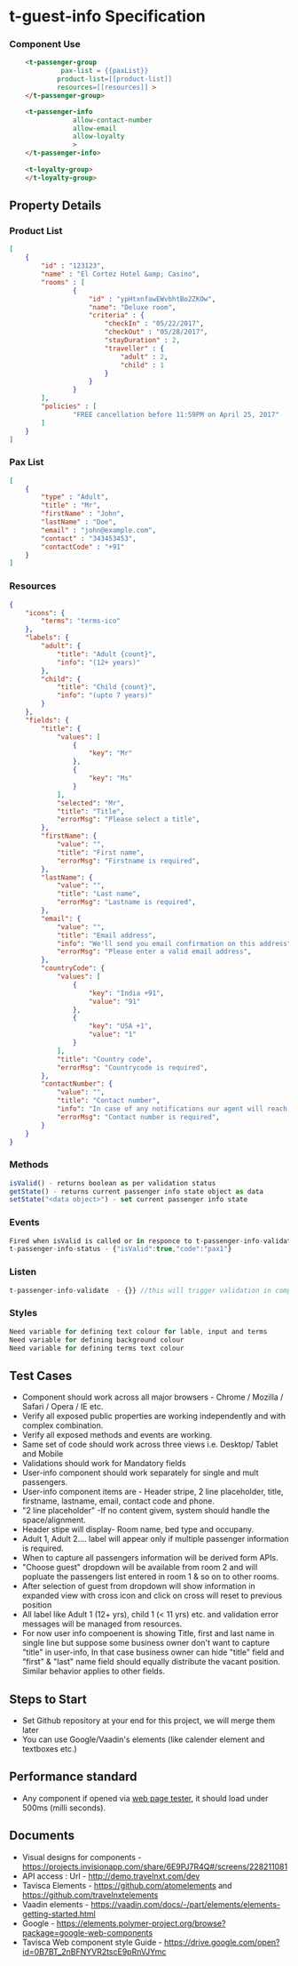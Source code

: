 # t-guest-info Specification

### Component Use
```html
    <t-passenger-group
             pax-list = {{paxList}}
            product-list=[[product-list]]
            resources=[[resources]] >
    </t-passenger-group>

    <t-passenger-info 
                allow-contact-number
                allow-email
                allow-loyalty
                >
    </t-passenger-info>
    
    <t-loyalty-group>
    </t-loyalty-group>

```

## Property Details
### Product List
```json
[
    {
        "id" : "123123",
        "name" : "El Cortez Hotel &amp; Casino",        
        "rooms" : [
                {
                    "id" : "ypHtxnfawEWvbhtBo2ZKOw",
                    "name": "Deluxe room",
                    "criteria" : {
                        "checkIn" : "05/22/2017",
                        "checkOut" : "05/28/2017",
                        "stayDuration" : 2,
                        "traveller" : {
                            "adult" : 2,
                            "child" : 1
                        }
                    }
                }
        ],
        "policies" : [
                "FREE cancellation before 11:59PM on April 25, 2017"
        ]
    }
]
```
### Pax List
```json
[
    {
        "type" : "Adult",
        "title" : "Mr",
        "firstName" : "John",
        "lastName" : "Doe",
        "email" : "john@example.com",
        "contact" : "343453453",
        "contactCode" : "+91"
    }
]
```


### Resources
```json
{
    "icons": {
        "terms": "terms-ico"
    },
    "labels": {
        "adult": {
            "title": "Adult {count}",
            "info": "(12+ years)"
        },
        "child": {
            "title": "Child {count}",
            "info": "(upto 7 years)"
        }
    },
    "fields": {
        "title": {
            "values": [
                {
                    "key": "Mr"
                },
                {
                    "key": "Ms"
                }
            ],
            "selected": "Mr",
            "title": "Title",
            "errorMsg": "Please select a title",
        },
        "firstName": {
            "value": "",
            "title": "First name",
            "errorMsg": "Firstname is required",
        },
        "lastName": {
            "value": "",
            "title": "Last name",
            "errorMsg": "Lastname is required",
        },
        "email": {
            "value": "",
            "title": "Email address",
            "info": "We'll send you email confirmation on this address",
            "errorMsg": "Please enter a valid email address",
        },
        "countryCode": {
            "values": [
                {
                    "key": "India +91",
                    "value": "91"
                },
                {
                    "key": "USA +1",
                    "value": "1"
                }
            ],
            "title": "Country code",
            "errorMsg": "Countrycode is required",
        },
        "contactNumber": {
            "value": "",
            "title": "Contact number",
            "info": "In case of any notifications our agent will reach you on this number",
            "errorMsg": "Contact number is required",
        }
    }
}
```


### Methods
```javascript
isValid() - returns boolean as per validation status
getState() - returns current passenger info state object as data 
setState("<data object>") - set current passenger info state  
```

### Events
```javascript
Fired when isValid is called or in responce to t-passenger-info-validate event 
t-passenger-info-status - {"isValid":true,"code":"pax1"}
```

### Listen
```javascript
t-passenger-info-validate  - {}} //this will trigger validation in component
```


### Styles
```javascript
Need variable for defining text colour for lable, input and terms
Need variable for defining background colour
Need variable for defining terms text colour
```

## Test Cases
- Component should work across all major browsers - Chrome / Mozilla / Safari / Opera / IE etc.
- Verify all exposed public properties are working independently and with complex combination.
- Verify all exposed methods and events are working.
- Same set of code should work across three views i.e. Desktop/ Tablet and Mobile
- Validations should work for Mandatory fields
- User-info component should work separately for single and mult passengers.
- User-info component items are - Header stripe, 2 line placeholder, title, firstname, lastname, email, contact code and phone.
- "2 line placeholder" -If no content givem, system should handle the space/alignment.
- Header stipe will display- Room name, bed type and occupany.
- Adult 1, Adult 2.... label will appear only if multiple passenger information is required.
- When to capture all passengers information will be derived form APIs.
- "Choose guest" dropdown will be available from room 2 and will popluate the passengers list entered in room 1 & so on to other rooms.
- After selection of guest from dropdown will show information in expanded view with cross icon and click on cross will reset to previous position
- All label like Adult 1 (12+ yrs), child 1 (< 11 yrs) etc. and validation error messages will be managed from resources.
- For now user info compoenent is showing Title, first and last name in single line but suppose some business owner don't want to capture "title" in user-info, In that case business owner can hide "title" field and "first" & "last" name field should equally distribute the vacant position. Similar behavior applies to other fields.

## Steps to Start
- Set Github repository at your end for this project, we will merge them later
- You can use Google/Vaadin's elements (like calender element and textboxes etc.)

## Performance standard
- Any component if opened via [web page tester](https://www.webpagetest.org/), it should load under 500ms (milli seconds).

## Documents
- Visual designs for components - https://projects.invisionapp.com/share/6E9PJ7R4Q#/screens/228211081
- API access : Url - http://demo.travelnxt.com/dev
- Tavisca Elements - https://github.com/atomelements and https://github.com/travelnxtelements
- Vaadin elements - https://vaadin.com/docs/-/part/elements/elements-getting-started.html
- Google - https://elements.polymer-project.org/browse?package=google-web-components
- Tavisca Web component style Guide - https://drive.google.com/open?id=0B7BT_2nBFNYVR2tscE9pRnVJYmc
